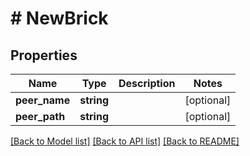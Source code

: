 # # NewBrick

## Properties

Name | Type | Description | Notes
------------ | ------------- | ------------- | -------------
**peer_name** | **string** |  | [optional]
**peer_path** | **string** |  | [optional]

[[Back to Model list]](../../README.md#models) [[Back to API list]](../../README.md#endpoints) [[Back to README]](../../README.md)
